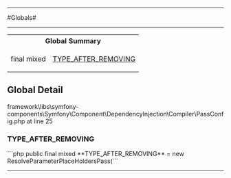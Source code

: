 - - -

#Globals#

- - -

<table id="summary_global" class="title">
<tr><th colspan="2" class="title">Global Summary</th></tr>
<tr>
<td class="type">final  mixed</td>
<td class="description"><p class="name"><a href="#TYPE_AFTER_REMOVING">TYPE_AFTER_REMOVING</a></p></td>
</tr>
</table>

<h2 id="detail_global">Global Detail</h2>
<div class="location">framework\libs\symfony-components\Symfony\Component\DependencyInjection\Compiler\PassConfig.php at line 25</div>
<h3 id="TYPE_AFTER_REMOVING">TYPE_AFTER_REMOVING</h3>
```php
public final  mixed **TYPE_AFTER_REMOVING** = new ResolveParameterPlaceHoldersPass(```
<div class="details">
</div>

- - -

